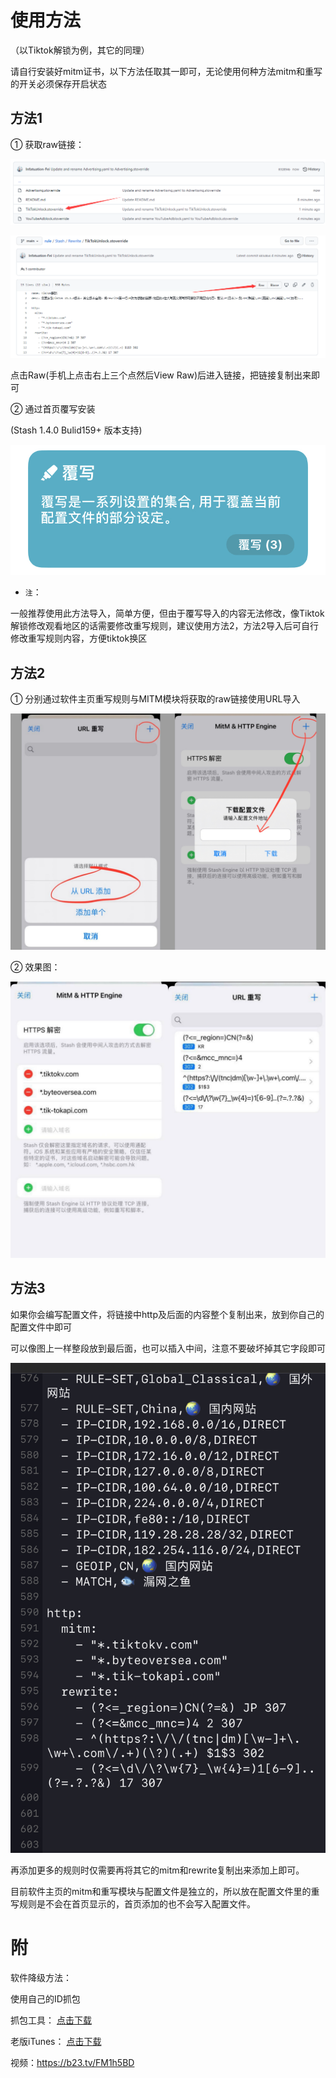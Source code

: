 使用方法
===

（以Tiktok解锁为例，其它的同理）

请自行安装好mitm证书，以下方法任取其一即可，无论使用何种方法mitm和重写的开关必须保存开启状态

  方法1
  ----
① 获取raw链接：

![](https://raw.githubusercontent.com/Infatuation-Fei/explain/main/Picture/jiaoxue.png)

![](https://raw.githubusercontent.com/Infatuation-Fei/explain/main/Picture/jiaoxue2.png)

点击Raw(手机上点击右上三个点然后View Raw)后进入链接，把链接复制出来即可

② 通过首页覆写安装

(Stash 1.4.0 Bulid159+ 版本支持)

![](https://raw.githubusercontent.com/Infatuation-Fei/explain/main/Picture/fuxie.jpg)

- `注`：

一般推荐使用此方法导入，简单方便，但由于覆写导入的内容无法修改，像Tiktok解锁修改观看地区的话需要修改重写规则，建议使用方法2，方法2导入后可自行修改重写规则内容，方便tiktok换区

  方法2
----
① 分别通过软件主页重写规则与MITM模块将获取的raw链接使用URL导入

![](https://raw.githubusercontent.com/Infatuation-Fei/explain/main/Picture/Tiktokyanshi0.jpg)

② 效果图：

![](https://raw.githubusercontent.com/Infatuation-Fei/explain/main/Picture/IMG_1716.JPG)

  方法3
  -----
 如果你会编写配置文件，将链接中http及后面的内容整个复制出来，放到你自己的配置文件中即可
 
 可以像图上一样整段放到最后面，也可以插入中间，注意不要破坏掉其它字段即可
 
 ![](https://raw.githubusercontent.com/Infatuation-Fei/explain/main/Picture/jiaoxue3.jpg)
 
 再添加更多的规则时仅需要再将其它的mitm和rewrite复制出来添加上即可。
 
 目前软件主页的mitm和重写模块与配置文件是独立的，所以放在配置文件里的重写规则是不会在首页显示的，首页添加的也不会写入配置文件。
 
附
=

  软件降级方法：

  使用自己的ID抓包
 
  抓包工具：
  [点击下载](https://raw.githubusercontent.com/Semporia/TikTok-Unlock/master/iOS%E6%8A%93%E5%8C%85/iOS%E6%97%A7%E7%89%88%E5%BA%94%E7%94%A8%E4%B8%8B%E8%BD%BDv5.1.exe)

  老版iTunes：
  [点击下载](https://secure-appldnld.apple.com/itunes12/091-87819-20180912-69177170-B085-11E8-B6AB-C1D03409AD2A6/iTunes64Setup.exe)

  视频：https://b23.tv/FM1h5BD

